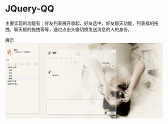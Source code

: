# JQuery-QQ
主要实现的功能有：好友列表展开收起，好友选中，好友聊天功能，列表框的拖拽，聊天框的拖拽等等，通过点击头像切换发送消息的人的身份。

展示
![页面展示](img/show.png)
